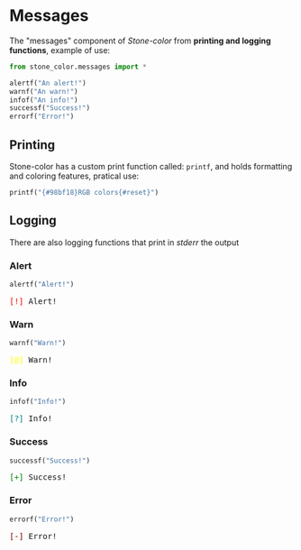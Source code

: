 # Messages

The "messages" component of *Stone-color* from **printing and logging functions**, example of use:
```python
from stone_color.messages import *

alertf("An alert!")
warnf("An warn!")
infof("An info!")
successf("Success!")
errorf("Error!")
```

## Printing

Stone-color has a custom print function called: `printf`, and holds formatting and coloring features, pratical use:

```python
printf("{#98bf18}RGB colors{#reset}")
```

## Logging

There are also logging functions that print in *stderr* the output 

### Alert

```python
alertf("Alert!")
```
<pre style="font-family:Menlo,'DejaVu Sans Mono',consolas,'Courier New',monospace"><span style="color: #ff0000">[!] </span>Alert!</pre>

### Warn


```python
warnf("Warn!")
```
<pre style="font-family:Menlo,'DejaVu Sans Mono',consolas,'Courier New',monospace"><span style="color: #ffff00">[@] </span>Warn!</pre>

### Info

```python
infof("Info!")
```
<pre style="font-family:Menlo,'DejaVu Sans Mono',consolas,'Courier New',monospace"><span style="color: #008080">[?] </span>Info!</pre>


### Success

```python
successf("Success!")
```
<pre style="font-family:Menlo,'DejaVu Sans Mono',consolas,'Courier New',monospace"><span style="color: #008000">[+] </span>Success!</pre>

### Error

```python
errorf("Error!")
```
<pre style="font-family:Menlo,'DejaVu Sans Mono',consolas,'Courier New',monospace"><span style="color: #800000">[-] </span>Error!</pre>
